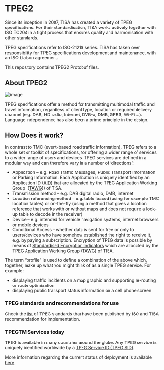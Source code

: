 # TPEG2
Since its inception in 2007, TISA has created a variety of TPEG specifications. For their standardisation, TISA works actively together with ISO TC204 in a tight process that ensures quality and harmonisation with other standards.

TPEG specifications refer to ISO-21219 series. TISA has taken over responsibility for TPEG specifications development and maintenance, with an ISO Liaison agreement.

This repository contains TPEG2 Protobuf files.

## About TPEG2
![image](https://github.com/tisa-asbl/TPEG2/assets/17566892/e3c3e1a7-c18c-43c7-a3af-ae485a780b4e)

TPEG specifications offer a method for transmitting multimodal traffic and travel information, regardless of client type, location or required delivery channel (e.g. DAB, HD radio, Internet, DVB-x, DMB, GPRS, Wi-Fi …). Language independence has also been a prime principle in the design.

## How Does it work?
In contrast to TMC (event-based road traffic information), TPEG refers to a whole set or toolkit of specifications, for offering a wider range of services to a wider range of users and devices.
TPEG services are defined in a modular way and can therefore vary in a number of ‘directions’:

* Application – e.g. Road Traffic Messages, Public Transport Information or Parking Information. Each Application is uniquely identified by an Application ID ([AID](http://tisa.org/technologies/tpeg/tpeg-aid-table/)) that are allocated by the TPEG Application Working Group (([TAWG](http://tisa.org/activities/the-tpeg-applications-wg/))) of TISA.
* Transmission method – e.g. DAB digital radio, DMB, internet
* Location referencing method – e.g. table-based (using for example TMC location tables) or on-the-fly (using a method that gives a location reference that works with or without maps and does not require a look-up table to decode in the receiver)
* Device – e.g. intended for vehicle navigation systems, internet browsers or mobile devices
* Conditional Access – whether data is sent for free or only to users/devices who have somehow established the right to receive it, e.g. by paying a subscription. Encryption of TPEG data is possible by means of [Standardised Encryption Indicators](http://tisa.org/technologies/tpeg/tpeg-encryption-tables/) which are allocated by the TPEG Application Working Group ([TAWG](http://tisa.org/activities/the-tpeg-applications-wg/)) of TISA.

The term “profile” is used to define a combination of the above which, together, make up what you might think of as a single TPEG service. For example:

* displaying traffic incidents on a map graphic and supporting re-routing or route optimisation
* displaying public transport status information on a cell phone screen
 

### TPEG standards and recommendations for use
Check the [list](http://tisa.org/tpeg-standards-and-recommended-use/) of TPEG standards that have been published by ISO and TISA recommendation for implementation.

### TPEGTM Services today
TPEG is available in many countries around the globe. Any TPEG service is uniquely identified worldwide by a [TPEG Service ID (TPEG SID)](http://tisa.org/about-tisa/services).

More information regarding the current status of deployment is available [here](http://tisa.org/technologies/tpegtm-services-map)
